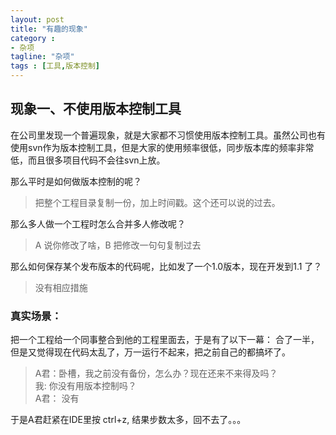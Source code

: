 ```yaml
---
layout: post    
title: "有趣的现象"    
category :    
- 杂项    
tagline: "杂项"    
tags : [工具,版本控制]    
---
```


## 现象一、不使用版本控制工具        
在公司里发现一个普遍现象，就是大家都不习惯使用版本控制工具。虽然公司也有使用svn作为版本控制工具，但是大家的使用频率很低，同步版本库的频率非常低，而且很多项目代码不会往svn上放。

那么平时是如何做版本控制的呢？
> 把整个工程目录复制一份，加上时间戳。这个还可以说的过去。

那么多人做一个工程时怎么合并多人修改呢？
> A 说你修改了啥，B 把修改一句句复制过去

那么如何保存某个发布版本的代码呢，比如发了一个1.0版本，现在开发到1.1 了？
> 没有相应措施

### 真实场景：
把一个工程给一个同事整合到他的工程里面去，于是有了以下一幕：
合了一半，但是又觉得现在代码太乱了，万一运行不起来，把之前自己的都搞坏了。       
> A君：卧槽，我之前没有备份，怎么办？现在还来不来得及吗？       
> 我: 你没有用版本控制吗？    
> A君： 没有   

于是A君赶紧在IDE里按 ctrl+z, 结果步数太多，回不去了。。。
